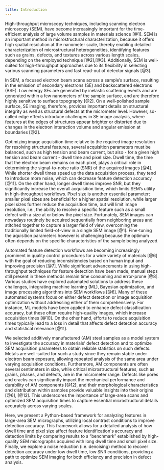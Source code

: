 ```yaml
---
title: Introduction
---
```


High-throughput microscopy techniques, including scanning electron microscopy (SEM), have become increasingly important for the time-efficient analysis of large volume samples in materials science [@1].
SEM is an important method in microstructural characterization, because it offers high spatial resolution at the nanometer scale, thereby enabling detailed characterization of microstructural heterogeneities, identifying features such as grains, defects, and textures across various length scales, depending on the employed technique [@2],[@3].
Additionally, SEM is well-suited for high-throughput approaches due to its flexibility in selecting various scanning parameters and fast read-out of detector signals [@3].

In SEM, a focused electron beam scans across a sample’s surface, resulting in the emission of secondary electrons (SE) and backscattered electrons (BSE).
Low energy SEs are generated by inelastic scattering events and are generated within a few nanometers of the sample surface, and are therefore highly sensitive to surface topography [@2].
On a well-polished sample surface, SE imaging, therefore, provides important details on structural integrity as well as structural defects at the micrometer level.
However, so-called edge effects introduce challenges in SE image analysis, where features at the edges of structures appear brighter or distorted due to changes in the electron interaction volume and angular emission at boundaries [@2].

Optimizing image acquisition time relative to the required image resolution for resolving structural features, several acquisition parameters must be balanced, such as high tension and beam current, but also - for a given high tension and beam current - dwell time and pixel size.
Dwell time, the time that the electron beam remains on each pixel, plays a critical role in determining the signal-to-noise ratio (SNR) of the acquired images [@4].
While shorter dwell times speed up the data acquisition process, they tend to introduce more noise, which can decrease feature detection accuracy [@11].
On the other hand, longer dwell times improve SNR, but they significantly increase the overall acquisition time, which limits SEM’s utility in high-throughput workflows.
Pixel size is another essential parameter; smaller pixel sizes are beneficial for a higher spatial resolution, while larger pixel sizes further reduce the acquisition time, but will limit image resolution, i.e., the ability to resolve a specific feature such as a small defect with a size at or below the pixel size.
Fortunately, SEM images can nowadays routinely be acquired sequentially from neighboring areas and stitched together to capture a larger field of view, overcoming the traditionally limited field-of-view in a single SEM image [@1].
Fine-tuning the aquisition parameters however is challenging because the optimum often depends on the specific characteristics of the sample being analyzed.

Automated feature detection workflows are becoming increasingly prominent in quality control procedures for a wide variety of materials [@6] with the goal of reducing inconsistencies based on human input and improving precision [@7].
While significant advancements in using high-throughput techniques for feature detection have been made, manual steps still present in these methods remain time consuming and error-prone [@8].
Various studies have explored automated solutions to address these challenges, integrating machine learning (ML), Bayesian optimization, and image processing algorithms into SEM workflows [@6].
Many of these automated systems focus on either defect detection or image acquisition optimization without addressing either of them comprehensively.
For instance, ML models have been applied to enhance defect classification accuracy, but these often require high-quality images, which increase acquisition times [@10].
On the other hand, efforts to reduce acquisition times typically lead to a loss in detail that affects defect detection accuracy and statistical relevance [@11].

We selected additively manufactured (AM) steel samples as a model system to investigate the accuracy in materials’ defect detection and to optimize SEM acquisition parameters to obtain reliable statistics on such defects.
Metals are well-suited for such a study since they remain stable under electron beam exposure, allowing repeated analysis of the same area under varying acquisition conditions.
Furthermore, AM components are often several centimeters in size, while critical microstructural features, such as grains, phases, and defects, are in the micrometer range.
Defects like pores and cracks can significantly impact the mechanical performance and durability of AM components [@12], and their morphological characteristics and distribution within samples provide valuable insights into their origins [@6], [@12].
This underscores the importance of large-area scans and optimized SEM acquisition times to capture essential microstructural details accurately across varying scales.

Here, we present a Python-based framework for analyzing features in large-area SEM micrographs, utilizing local contrast conditions to improve detection accuracy.
This framework allows for a detailed analysis of how dwell time and pixel size affect feature identification's accuracy and detection limits by comparing results to a “benchmark” established by high-quality SEM micrographs acquired with long dwell time and small pixel size.
Finally, we explore a noise reduction (i.e. denoising) method to recover detection accuracy under low dwell time, low SNR conditions, providing a path to optimize SEM imaging for both efficiency and precision in defect analysis.
